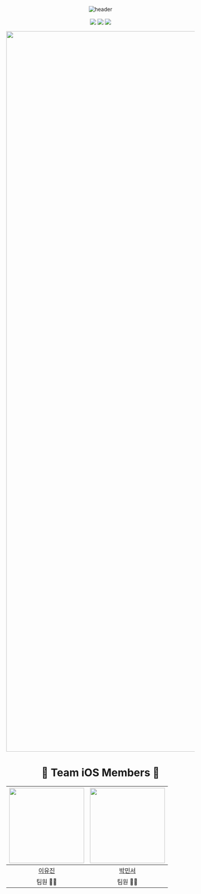 <div align="center">
  
  ![header](https://capsule-render.vercel.app/api?type=wave&color=auto&height=280&section=header&text=GachonRookie-iOS&fontSize=90)
  <br><br>
  <img src="https://img.shields.io/badge/Xcode-14.3.1-blue?logo=Xcode"/>
  <img src="https://img.shields.io/badge/Swift-5.0-red?logo=swift"/>
  <img src="https://img.shields.io/badge/iOS-15.0+-black?logo=apple"/>  
</div>
<div align=center>

<img width="1920" alt="01표지" src="https://github.com/GachonRookie/iOS/assets/80394340/37854364-2068-41d8-b5c8-5703416158fa">

# 🍎 Team iOS Members 🍎
  
<img width="200px" src="https://avatars.githubusercontent.com/u/80394340?v=4"/> | <img width="200px" src="https://avatars.githubusercontent.com/u/125115284?v=4"/> | 
|:-----:|:-----:|
|[이유진](https://github.com/youz2me)|[박민서](https://github.com/FpRaArNkK)|
|팀원 👩‍💻|팀원 🧑‍💻|
